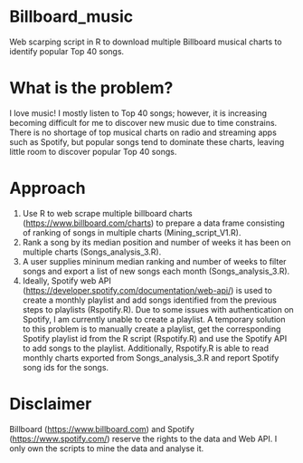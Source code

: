 # Billboard_music
Web scarping script in R to download multiple Billboard musical charts to identify popular Top 40 songs.

# What is the problem?
I love music! I mostly listen to Top 40 songs; however, it is increasing becoming difficult for me to discover new music due to time constrains. There is no shortage of top musical charts on radio and streaming apps such as Spotify, but popular songs tend to dominate these charts, leaving little room to discover popular Top 40 songs. 

# Approach
1. Use R to web scrape multiple billboard charts (https://www.billboard.com/charts) to prepare a data frame consisting of ranking of songs in multiple charts (Mining_script_V1.R). 
2. Rank a song by its median position and number of weeks it has been on multiple charts (Songs_analysis_3.R). 
3. A user supplies mininum median ranking and number of weeks to filter songs and export a list of new songs each month (Songs_analysis_3.R).
4. Ideally, Spotify web API (https://developer.spotify.com/documentation/web-api/) is used to create a monthly playlist and add songs identified from the previous steps to playlists (Rspotify.R). Due to some issues with authentication on Spotify, I am currently unable to create a playlist. A temporary solution to this problem is to manually create a playlist, get the corresponding Spotify playlist id from the R script (Rspotify.R) and use the Spotify API to add songs to the playlist. Additionally, Rspotify.R is able to read monthly charts exported from Songs_analysis_3.R and report Spotify song ids for the songs. 

# Disclaimer
Billboard (https://www.billboard.com) and Spotify (https://www.spotify.com/) reserve the rights to the data and Web API. I only own the scripts to mine the data and analyse it. 




